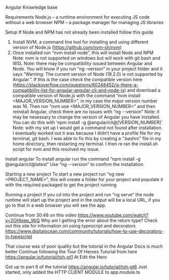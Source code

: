 Angular Knowledge base 

Requirements 
Node.js – a runtime environment for executing JS code without a web browser
NPM – a package manager for managing JS libraries

Setup
If Node and NPM has not already been installed follow this guide
1.	Install NVM, a command line tool for installing and using different version of Node.js (https://github.com/nvm-sh/nvm)
2.	Once installed run “nvm install node”, this will install Node and NPM
Note: nvm is not supported on windows but will work with git bash and WSL
Note: there may be compatibility issued between Angular and Node. You will know if you run “ng –version” in your project folder and it says “Warning: The current version of Node (18.2.0) is not supported by Angular.”. If this is the case check the compatible version here (https://stackoverflow.com/questions/60248452/is-there-a-compatibility-list-for-angular-angular-cli-and-node-js) and download a compatible version of Node.js with the command “nvm install <MAJOR_VERSION_NUMBER>”, in my case the major version number was 16. Then run “nvm use <MAJOR_VERSION_NUMBER>” and then reinstall Angular, check there are no issues with “ng --version”
Note: it may be nesessary to change the version of Angular you have installed. You can do this with 'npm install -g @angular/cli@[VERSION_NUMBER]'
Note: with my set up I would get a command not found after installation. I eventually worked out it was because I didn’t have a profile file for my terminal, git bash. I was able to fix this by creating a “.bashrc” file in my home directory, then restarting my terminal. I then re ran the install.sh script for nvm and this resolved my issue.

Install angular 
To install angular run the command “npm install -g @angular/cli@latest”
Use “ng --version” to confirm the installation

Starting a new project
To start a new project run “ng new <PROJECT_NAME>”, this will create a folder for your project and populate it with the required packaged to get the project running

Running a project
If you cd into the project and run “ng serve” the node runtime will start up the project and in the output will be a local URL, if you go to that in a web browser you will see the app.

Continue from 30:48 on this video https://www.youtube.com/watch?v=2OHbjep_WjQ
Why am I getting the error about the return type?
Check out this site for information on using typescript and decorators https://www.digitalocean.com/community/tutorials/how-to-use-decorators-in-typescript

That course was of poor quality but the tutorial in the Angular Docs is much better 
Continue following the Tour Of Heroes Tutorial from here https://angular.io/tutorial/toh-pt1
At Edit the Hero

Got up to part 6 of the tutorial https://angular.io/tutorial/toh-pt6
Just started, only added the HTTP CLIENT MODULE to app.module.ts
